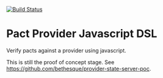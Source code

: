[![Build Status](https://travis-ci.org/BenSayers/pact-provider-js-dsl.svg)](https://travis-ci.org/BenSayers/pact-provider-js-dsl)

# Pact Provider Javascript DSL

Verify pacts against a provider using javascript.

This is still the proof of concept stage. See https://github.com/bethesque/provider-state-server-poc.
